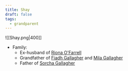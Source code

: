 ```yaml
---
title: Shay
draft: false
tags:
  - grandparent
---
```



![[Shay.png|400]]
- Family:
	- Ex-husband of [Riona O'Farrell](Riona%20O'Farrell.md)
	- Grandfather of [Fiadh Gallagher](Fiadh%20Gallagher.md) and [Mila Gallagher](Mila%20Gallagher.md)
	- Father of [Sorcha Gallagher](Sorcha%20Gallagher.md)